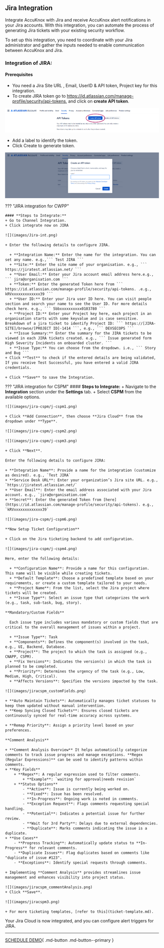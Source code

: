 

## Jira Integration

Integrate AccuKnox with Jira and receive AccuKnox alert notifications in your Jira accounts. With this integration, you can automate the process of generating Jira tickets with your existing security workflow.

To set up this integration, you need to coordinate with your Jira administrator and gather the inputs needed to enable communication between AccuKnox and Jira.

### Integration of JIRA:
#### **Prerequisites**

+ You need a Jira Site URL , Email, UserID & API token, Project key for this integration.
+ To create JIRA token go to https://id.atlassian.com/manage-profile/security/api-tokens, and click on **create API token**.

![](images/jira-api1.png)

+ Add a label to identify the token.
+ Click Create to generate token.

![](images/jira-api2.png)

??? "JIRA integration for CWPP"

    #### **Steps to Integrate:**
    + Go to Channel Integration.
    + Click integrate now on JIRA

    ![](images/Jira-int.png)

    + Enter the following details to configure JIRA.

      + **Integration Name:** Enter the name for the integration. You can set any name. e.g.,``` Test JIRA ```
      + **Site:** Enter the site name of your organisation. e.g., ``` https://jiratest.atlassian.net/ ```
      + **User Email:** Enter your Jira account email address here.e.g., ``` jira@organisation.com ```
      + **Token:** Enter the generated Token here from ``` https://id.atlassian.com/manage-profile/security/api-tokens. .e.g., kRVxxxxxxxxxxxxx39 ```
      + **User ID:** Enter your Jira user ID here. You can visit people section and search your name to see the User ID. For more details check here. e.g., ``` 5bbxxxxxxxxxx0103780 ```
      + **Project ID:** Enter your Project key here, each project in an organisation starts with some keyvalue and is case sensitive. Breakdown of a jira ticket to identify Project ID: ``` https://[JIRA-SITE]/browse/[PROJECT ID]-1414 ```, e.g., ``` DEVSECOPS ```
      + **Issue Summary:** Enter the summary for the JIRA tickets to be viewed in each JIRA tickets created. e.g., ``` Issue generated form High Severity Incidents on onboarded cluster. ```
      + **Issue Type:** You can choose from the dropdown. i.e., ``` Story and Bug ```
    + Click **Test** to check if the entered details are being validated, If you receive Test Successful, you have entered a valid JIRA credentials.

    + Click **Save** to save the Integration.

??? "JIRA integration for CSPM"
    #### **Steps to Integrate:**
    + Navigate to the **Integration** section under the **Settings** tab.
    + Select **CSPM** from the available options.

    ![](images/jira-cspm/j-cspm1.png)

    + Click **Add Connection**, then choose **Jira Cloud** from the dropdown under **Type**.

    ![](images/jira-cspm/j-cspm2.png)

    ![](images/jira-cspm/j-cspm3.png)

    + Click **Next**.

    Enter the following details to configure JIRA:

    + **Integration Name**: Provide a name for the integration (customize as desired). e.g., `Test JIRA`
    + **Service Desk URL**: Enter your organization’s Jira site URL. e.g., `https://jiratest.atlassian.net/`
    + **User Email**: Enter the email address associated with your Jira account. e.g., `jira@organisation.com`
    + **Secret**: Enter the generated Token from [here](https://id.atlassian.com/manage-profile/security/api-tokens). e.g., `kRVxxxxxxxxxxxxx39`

    ![](images/jira-cspm/j-cspm6.png)

    **Now Setup Ticket Configuration**

    + Click on the Jira ticketing backend to add configuration.

    ![](images/jira-cspm/j-cspm4.png)

    Here, enter the following details:

      + **Configuration Name**: Provide a name for this configuration. This name will be visible while creating tickets.
      + **Default Template**: Choose a predefined template based on your requirements, or create a custom template tailored to your needs.
      + **Project Name**: From the list, select the Jira project where tickets will be created.
      + **Issue Type**: Select an issue type that categorizes the work (e.g., task, sub-task, bug, story).

    **Mandatory/Custom Fields**

      Each issue type includes various mandatory or custom fields that are critical to the overall management of issues within a project.
      
      + **Issue Type**: Task
      + **Components**: Defines the component(s) involved in the task, e.g., UI, Backend, Database.
      + **Project**: The project to which the task is assigned (e.g., CNAPP, CSPM).
      + **Fix Versions**: Indicates the version(s) in which the task is planned to be completed.
      + **Priority**: Determines the urgency of the task (e.g., Low, Medium, High, Critical).
      + **Affects Versions**: Specifies the versions impacted by the task.

    ![](images/jiracspm_customFields.png)

    + **Auto Maintain Tickets**: Automatically manages ticket statuses to keep them updated without manual intervention.
    + **Keep Syncing Closed Tickets**: Ensures closed tickets are continuously synced for real-time accuracy across systems.

    + **Remap Priority**: Assign a priority level based on your preferences.

    **Comment Analysis**

    + **Comment Analysis Overview** It helps automatically categorize comments to track issue progress and manage exceptions. **Regex (Regular Expressions)** can be used to identify patterns within comments.
    + **Key Fields**
        + **Regex**: A regular expression used to filter comments.
            + **Example**: `waiting for approval|needs revision`
        + **Status Options**
            - **Active**: Issue is currently being worked on.
            - **Fixed**: Issue has been resolved.
            - **In-Progress**: Ongoing work is noted in comments.
            - **Exception Request**: Flags comments requesting special handling.
            - **Potential**: Indicates a potential issue for further review.
            - **Wait for 3rd Party**: Delays due to external dependencies.
            - **Duplicate**: Marks comments indicating the issue is a duplicate.
    + **Use Cases**
        - **Progress Tracking**: Automatically update status to **In-Progress** for relevant comments.
        - **Duplicate Issues**: Flag duplicates based on comments like "duplicate of issue #123".
        - **Exceptions**: Identify special requests through comments.
    
    + Implementing **Comment Analysis** provides streamlines issue management and enhances visibility into project status.

    ![](images/jiracspm_commentAnalysis.png)
    + Click **Save**.

    ![](images/jiracspm3.png)

    + For more ticketing templates, [refer to this](ticket-template.md).

Your Jira Cloud is now integrated, and you can configure alert triggers for JIRA.

- - -
[SCHEDULE DEMO](https://www.accuknox.com/contact-us){ .md-button .md-button--primary }